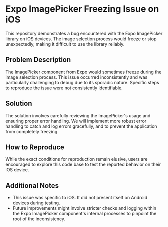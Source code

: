 # Expo ImagePicker Freezing Issue on iOS

This repository demonstrates a bug encountered with the Expo ImagePicker library on iOS devices. The image selection process would freeze or stop unexpectedly, making it difficult to use the library reliably.

## Problem Description

The ImagePicker component from Expo would sometimes freeze during the image selection process. This issue occurred inconsistently and was particularly challenging to debug due to its sporadic nature.  Specific steps to reproduce the issue were not consistently identifiable.

## Solution

The solution involves carefully reviewing the ImagePicker's usage and ensuring proper error handling.  We will implement more robust error handling to catch and log errors gracefully, and to prevent the application from completely freezing.

## How to Reproduce

While the exact conditions for reproduction remain elusive, users are encouraged to explore this code base to test the reported behavior on their iOS device.

## Additional Notes

- This issue was specific to iOS. It did not present itself on Android devices during testing.
- Future improvements might involve stricter checks and logging within the Expo ImagePicker component's internal processes to pinpoint the root of the inconsistency.
